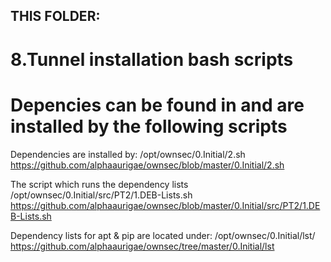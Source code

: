## THIS FOLDER: 
# 8.Tunnel installation bash scripts
# Depencies can be found in and are installed by the following scripts

Dependencies are installed by:
/opt/ownsec/0.Initial/2.sh
https://github.com/alphaaurigae/ownsec/blob/master/0.Initial/2.sh

The script which runs the dependency lists
/opt/ownsec/0.Initial/src/PT2/1.DEB-Lists.sh
https://github.com/alphaaurigae/ownsec/blob/master/0.Initial/src/PT2/1.DEB-Lists.sh

Dependency lists for apt & pip are located under:
/opt/ownsec/0.Initial/lst/
https://github.com/alphaaurigae/ownsec/tree/master/0.Initial/lst

